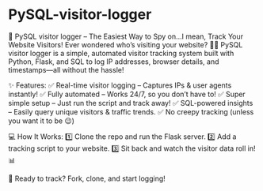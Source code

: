 # PySQL-visitor-logger


🚀 PySQL visitor logger – The Easiest Way to Spy on...I mean, Track Your Website Visitors!
Ever wondered who’s visiting your website? 🕵️‍♂️ PySQL visitor logger is a simple, automated visitor tracking system built with Python, Flask, and SQL to log IP addresses, browser details, and timestamps—all without the hassle!

✨ Features:
✅ Real-time visitor logging – Captures IPs & user agents instantly!
✅ Fully automated – Works 24/7, so you don’t have to!
✅ Super simple setup – Just run the script and track away!
✅ SQL-powered insights – Easily query unique visitors & traffic trends.
✅ No creepy tracking (unless you want it to be 😉)

💻 How It Works:
1️⃣ Clone the repo and run the Flask server.
2️⃣ Add a tracking script to your website.
3️⃣ Sit back and watch the visitor data roll in! 📊

📂 Ready to track? Fork, clone, and start logging!
